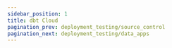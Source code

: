 ```yaml
---
sidebar_position: 1
title: dbt Cloud
pagination_prev: deployment_testing/source_control
pagination_next: deployment_testing/data_apps
---
```

